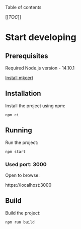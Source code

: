 Table of contents

[[_TOC_]]

# Start developing

## Prerequisites

Required Node.js version - 14.10.1

[Install mkcert](https://github.com/FiloSottile/mkcert#installation)

## Installation

Install the project using npm:

```
npm ci
```

## Running

Run the project:

```
npm start
```

### Used port: 3000

Open to browse:

https://localhost:3000

## Build

Build the project:

```
npm run build
```

